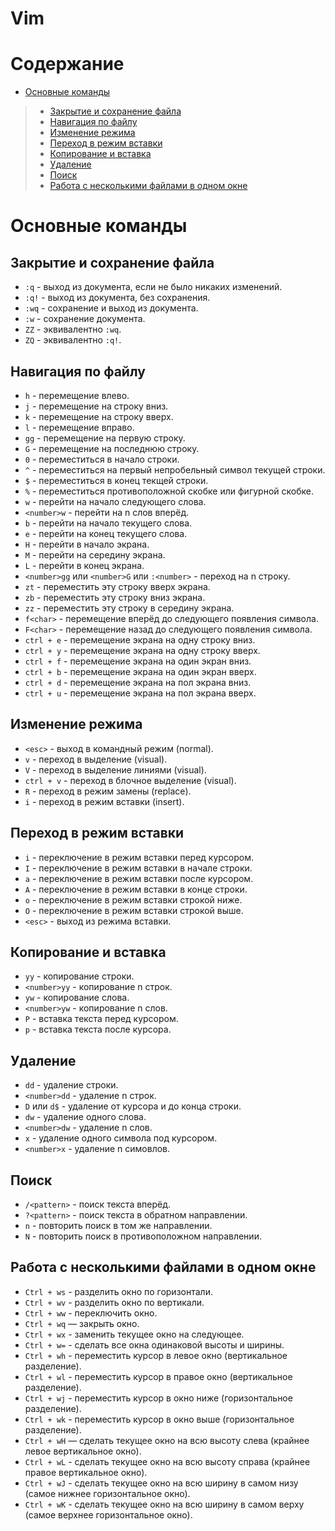 # Vim

# Содержание

* [Основные команды](#основные-команды)
> * [Закрытие и сохранение файла](#закрытие-и-сохранение-файла)
> * [Навигация по файлу](#навигация-по-файлу)
> * [Изменение режима](#изменение-режима)
> * [Переход в режим вставки](#переход-в-режим-вставки)
> * [Копирование и вставка](#копирование-и-вставка)
> * [Удаление](#удаление)
> * [Поиск](#поиск)
> * [Работа с несколькими файлами в одном окне](#работа-с-несколькими-файлами-в-одном-окне)

# Основные команды

## Закрытие и сохранение файла

* `:q` - выход из документа, если не было никаких изменений.
* `:q!` - выход из документа, без сохранения.
* `:wq` - сохранение и выход из документа.
* `:w` - сохранение документа.
* `ZZ` - эквивалентно `:wq`.
* `ZQ` - эквивалентно `:q!`.


## Навигация по файлу

* `h` - перемещение влево.
* `j` - перемещение на строку вниз.
* `k` - перемещение на строку вверх.
* `l` - перемещение вправо.
* `gg` - перемещение на первую строку.
* `G` - перемещение на последнюю строку.
* `0` - переместиться в начало строки.
* `^` - переместиться на первый непробельный символ текущей строки.
* `$` - переместиться в конец текщей строки.
* `%` - переместиться противоположной скобке или фигурной скобке.
* `w` - перейти на начало следующего слова.
* `<number>w` - перейти на n слов вперёд.
* `b` - перейти на начало текущего слова.
* `e` - перейти на конец текущего слова.
* `H` - перейти в начало экрана.
* `M` - перейти на середину экрана.
* `L` - перейти в конец экрана.
* `<number>gg` или `<number>G` или `:<number>` - переход на n строку.
* `zt` - переместить эту строку вверх экрана.
* `zb` - переместить эту строку вниз экрана.
* `zz` - переместить эту строку в середину экрана.
* `f<char>` - перемещение вперёд до следующего появления символа.
* `F<char>` - перемещение назад до следующего появления символа.
* `ctrl + e` - перемещение экрана на одну строку вниз.
* `ctrl + y` - перемещение экрана на одну строку вверх.
* `ctrl + f` - перемещение экрана на один экран вниз.
* `ctrl + b` - перемещение экрана на один экран вверх.
* `ctrl + d` - перемещение экрана на пол экрана вниз.
* `ctrl + u` - перемещение экрана на пол экрана вверх.


## Изменение режима

* `<esc>` - выход в командный режим (normal).
* `v` - переход в выделение (visual).
* `V` - переход в выделение линиями (visual).
* `ctrl + v` - переход в блочное выделение (visual).
* `R` - переход в режим замены (replace).
* `i` - переход в режим вставки (insert).


## Переход в режим вставки

* `i` - переключение в режим вставки перед курсором.
* `I` - переключение в режим вставки в начале строки.
* `a` - переключение в режим вставки после курсором.
* `A` - переключение в режим вставки в конце строки.
* `o` - переключение в режим вставки строкой ниже.
* `O` - переключение в режим вставки строкой выше.
* `<esc>` - выход из режима вставки.


## Копирование и вставка

* `yy` - копирование строки.
* `<number>yy` - копирование n строк.
* `yw` - копирование слова.
* `<number>yw` - копирование n слов.
* `P` - вставка текста перед курсором.
* `p` - вставка текста после курсора.


## Удаление

* `dd` - удаление строки.
* `<number>dd` - удаление n строк.
* `D` или `d$` - удаление от курсора и до конца строки.
* `dw` - удаление одного слова.
* `<number>dw` - удаление n слов.
* `x` - удаление одного символа под курсором.
* `<number>x` - удаление n симовлов.


## Поиск

* `/<pattern>` - поиск текста вперёд.
* `?<pattern>` - поиск текста в обратном направлении.
* `n` - повторить поиск в том же направлении.
* `N` - повторить поиск в противоположном направлении.


## Работа с несколькими файлами в одном окне

* `Ctrl + ws` - разделить окно по горизонтали.
* `Ctrl + wv` - разделить окно по вертикали.
* `Ctrl + ww` - переключить окно.
* `Ctrl + wq` — закрыть окно.
* `Ctrl + wx` - заменить текущее окно на следующее.
* `Ctrl + w=` - сделать все окна одинаковой высоты и ширины.
* `Ctrl + wh` - переместить курсор в левое окно (вертикальное разделение).
* `Ctrl + wl` - переместить курсор в правое окно (вертикальное разделение).
* `Ctrl + wj` - переместить курсор в окно ниже (горизонтальное разделение).
* `Ctrl + wk` - переместить курсор в окно выше (горизонтальное разделение).
* `Ctrl + wH` — сделать текущее окно на всю высоту слева (крайнее левое вертикальное окно).
* `Ctrl + wL` - сделать текущее окно на всю высоту справа (крайнее правое вертикальное окно).
* `Ctrl + wJ` - сделать текущее окно на всю ширину в самом низу
(самое нижнее горизонтальное окно).
* `Ctrl + wK` - сделать текущее окно на всю ширину в самом верху
(самое верхнее горизонтальное окно).

